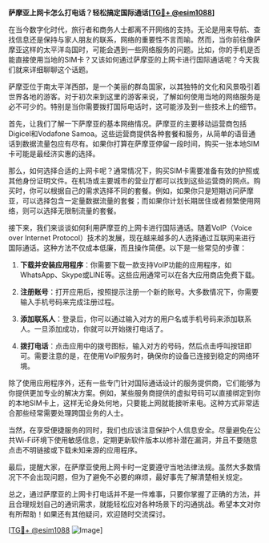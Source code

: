 **萨摩亚上网卡怎么打电话？轻松搞定国际通话[[TG💪+ @esim1088](https://t.me/s/esim1088)]**

在当今数字化时代，旅行者和商务人士都离不开网络的支持。无论是用来导航、查找信息还是保持与家人朋友的联系，网络的重要性不言而喻。然而，当你前往像萨摩亚这样的太平洋岛国时，可能会遇到一些网络服务的问题。比如，你的手机是否能直接使用当地的SIM卡？又该如何通过萨摩亚的上网卡进行国际通话呢？今天我们就来详细聊聊这个话题。

萨摩亚位于南太平洋西部，是一个美丽的群岛国家，以其独特的文化和风景吸引着世界各地的游客。对于初次来到这里的游客来说，了解如何使用当地的网络服务是必不可少的。特别是当你需要拨打国际电话时，这可能涉及到一些技术上的细节。

首先，让我们了解一下萨摩亚的基本网络情况。萨摩亚的主要移动运营商包括Digicel和Vodafone Samoa。这些运营商提供各种套餐和服务，从简单的语音通话到数据流量包应有尽有。如果你打算在萨摩亚停留一段时间，购买一张本地SIM卡可能是最经济实惠的选择。

那么，如何选择合适的上网卡呢？通常情况下，购买SIM卡需要准备有效的护照或其他身份证明文件。在机场或主要城市的营业厅都可以找到这些运营商的网点。购买时，你可以根据自己的需求选择不同的套餐。例如，如果你只是短期访问萨摩亚，可以选择包含一定量数据流量的套餐；而如果你计划长期居住或者频繁使用网络，则可以选择无限制流量的套餐。

接下来，我们来谈谈如何利用萨摩亚的上网卡进行国际通话。随着VoIP（Voice over Internet Protocol）技术的发展，现在越来越多的人选择通过互联网来进行国际通话。这种方法不仅成本低廉，而且操作简便。以下是一些常见的步骤：

1. **下载并安装应用程序**：你需要下载一款支持VoIP功能的应用程序，如WhatsApp、Skype或LINE等。这些应用通常可以在各大应用商店免费下载。
   
2. **注册账号**：打开应用后，按照提示注册一个新的账号。大多数情况下，你需要输入手机号码来完成注册过程。

3. **添加联系人**：登录后，你可以通过输入对方的用户名或手机号码来添加联系人。一旦添加成功，你就可以开始拨打电话了。

4. **拨打电话**：点击应用中的拨号图标，输入对方的号码，然后点击呼叫按钮即可。需要注意的是，在使用VoIP服务时，确保你的设备已连接到稳定的网络环境。

除了使用应用程序外，还有一些专门针对国际通话设计的服务提供商，它们能够为你提供更加专业的解决方案。例如，某些服务商提供的虚拟号码可以直接绑定到你的本地SIM卡上，这样无论身处何地，只要能上网就能接听来电。这种方式非常适合那些经常需要处理跨国业务的人士。

当然，在享受便捷服务的同时，我们也应该注意保护个人信息安全。尽量避免在公共Wi-Fi环境下使用敏感信息，定期更新软件版本以修补潜在漏洞，并且不要随意点击不明链接或下载未知来源的应用程序。

最后，提醒大家，在萨摩亚使用上网卡时一定要遵守当地法律法规。虽然大多数情况下不会出现问题，但为了避免不必要的麻烦，最好事先了解清楚相关规定。

总之，通过萨摩亚的上网卡打电话并不是一件难事，只要你掌握了正确的方法，并且合理规划自己的通讯需求，就能轻松应对各种场景下的沟通挑战。希望本文对你有所帮助！如果还有其他疑问，欢迎随时交流探讨。

[[TG💪+ @esim1088](https://t.me/s/esim1088) ![Image](https://i.postimg.cc/4NQfJmqS/Snipaste-2025-05-13-00-14-12.png)]